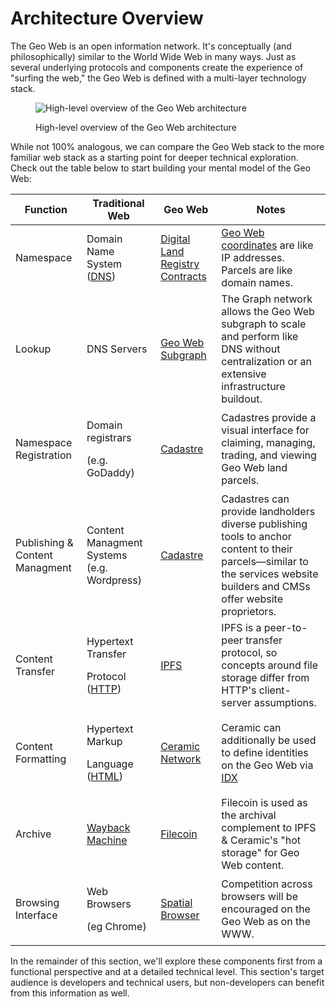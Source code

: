 # Architecture Overview

The Geo Web is an open information network. It's conceptually (and philosophically) similar to the World Wide Web in many ways. Just as several underlying protocols and components create the experience of "surfing the web," the Geo Web is defined with a multi-layer technology stack.

<figure><img src="/assets/High-Level-Architecture-20220928.png" alt="High-level overview of the Geo Web architecture"/><figcaption><p>High-level overview of the Geo Web architecture</p></figcaption></figure>

While not 100% analogous, we can compare the Geo Web stack to the more familiar web stack as a starting point for deeper technical exploration. Check out the table below to start building your mental model of the Geo Web:

| Function                       | Traditional Web                                                                                                         | Geo Web                                            | Notes                                                                                                                                                                      |
| ------------------------------ | ----------------------------------------------------------------------------------------------------------------------- | -------------------------------------------------- | -------------------------------------------------------------------------------------------------------------------------------------------------------------------------- |
| Namespace                      | Domain Name System ([DNS](https://en.wikipedia.org/wiki/Domain_Name_System))                                            | [Digital Land Registry Contracts](core-contracts/) | [Geo Web coordinates](core-contracts/registrydiamond/geowebparcelfacet/geo-web-coordinates.md) are like IP addresses. Parcels are like domain names.                       |
| Lookup                         | DNS Servers                                                                                                             | [Geo Web Subgraph](subgraph/)                      | The Graph network allows the Geo Web subgraph to scale and perform like DNS without centralization or an extensive infrastructure buildout.                                |
| Namespace Registration         | <p>Domain registrars</p><p>(e.g. GoDaddy)</p>                                                                           | [Cadastre](../concepts/cadastre-intro.md)          | Cadastres provide a visual interface for claiming, managing, trading, and viewing Geo Web land parcels.                                                                    |
| Publishing & Content Managment | Content Managment Systems (e.g. Wordpress)                                                                              | [Cadastre](../concepts/cadastre-intro.md)          | Cadastres can provide landholders diverse publishing tools to anchor content to their parcels—similar to the services website builders and CMSs offer website proprietors. |
| Content Transfer               | <p>Hypertext Transfer</p><p>Protocol (<a href="https://en.wikipedia.org/wiki/Hypertext_Transfer_Protocol">HTTP</a>)</p> | [IPFS](https://ipfs.io/)                           | IPFS is a peer-to-peer transfer protocol, so concepts around file storage differ from HTTP's client-server assumptions.                                                    |
| Content Formatting             | <p>Hypertext Markup</p><p>Language (<a href="https://en.wikipedia.org/wiki/HTML">HTML</a>)</p>                          | [Ceramic Network](https://www.ceramic.network/)    | Ceramic can additionally be used to define identities on the Geo Web via [IDX](https://idx.xyz/)                                                                           |
| Archive                        | [Wayback Machine](https://archive.org/web/)                                                                             | [Filecoin](https://filecoin.io/)                   | Filecoin is used as the archival complement to IPFS & Ceramic's "hot storage" for Geo Web content.                                                                         |
| Browsing Interface             | <p>Web Browsers</p><p>(eg Chrome)</p>                                                                                   | [Spatial Browser](../concepts/spatial-browsing.md) | Competition across browsers will be encouraged on the Geo Web as on the WWW.                                                                                               |

In the remainder of this section, we'll explore these components first from a functional perspective and at a detailed technical level. This section's target audience is developers and technical users, but non-developers can benefit from this information as well.
